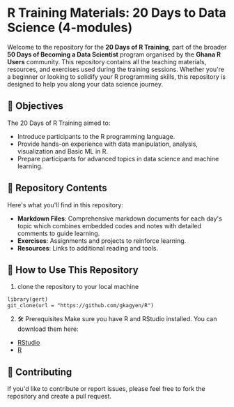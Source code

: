 # R Training Materials: 20 Days to Data Science (4-modules)

Welcome to the repository for the **20 Days of R Training**, part of the broader **50 Days of Becoming a Data Scientist** program organised by the **Ghana R Users** community. This repository contains all the teaching materials, resources, and exercises used during the training sessions. Whether you're a beginner or looking to solidify your R programming skills, this repository is designed to help you along your data science journey.


## 🌟 Objectives
The 20 Days of R Training aimed to:
- Introduce participants to the R programming language.
- Provide hands-on experience with data manipulation, analysis, visualization and Basic ML in R.
- Prepare participants for advanced topics in data science and machine learning.

## 📂 Repository Contents
Here's what you'll find in this repository:
- **Markdown Files**: Comprehensive markdown documents for each day's topic which combines embedded codes and notes with detailed comments to guide learning.
- **Exercises**: Assignments and projects to reinforce learning.
- **Resources**: Links to additional reading and tools.

## 🔧 How to Use This Repository
1.  clone the repository to your local machine

```{r}
library(gert)
git_clone(url = "https://github.com/gkagyen/R")
```

2.  🛠 Prerequisites
Make sure you have R and RStudio installed. You can download them here:
- [RStudio](https://posit.co/downloads/)
- [R](https://cran.r-project.org/)

## 🤝 Contributing
If you'd like to contribute or report issues, please feel free to fork the repository and create a pull request.
